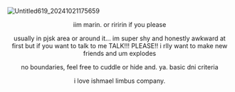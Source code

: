 ![Untitled619_20241021175659](https://github.com/user-attachments/assets/5938555a-57ae-4a29-9268-eb662eef4632)
<p align="center">
iim marin. or riririn if you please
</p>
<p align="center">
usually in pjsk area or around it... im super shy and honestly awkward at first but if you want to talk to me TALK!!! PLEASE!! i rlly want to make new friends and um explodes
</p>
<p align="center">
no boundaries, feel free to cuddle or hide and. ya. basic dni criteria 
</p>
<p align="center">
i love ishmael limbus company.
</p>
